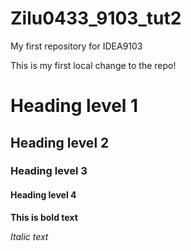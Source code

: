 # Zilu0433_9103_tut2
My first repository for IDEA9103

This is my first local change to the repo!

# Heading level 1
## Heading level 2
### Heading level 3
#### Heading level 4

**This is bold text**

*Italic text*